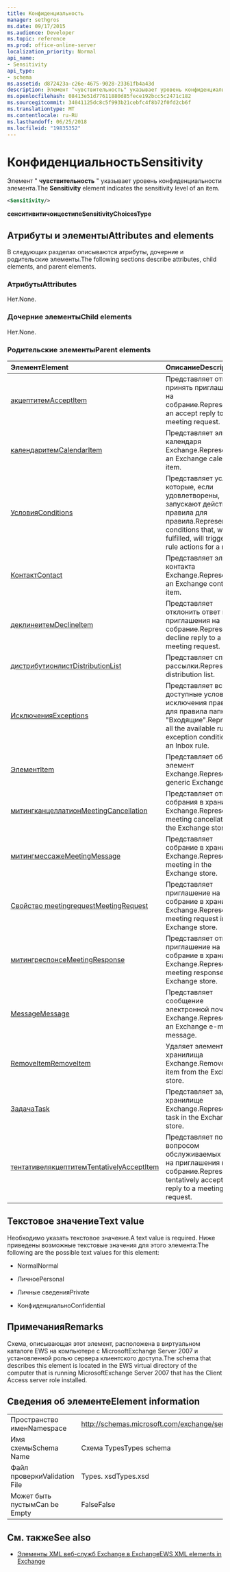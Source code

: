 ```yaml
---
title: Конфиденциальность
manager: sethgros
ms.date: 09/17/2015
ms.audience: Developer
ms.topic: reference
ms.prod: office-online-server
localization_priority: Normal
api_name:
- Sensitivity
api_type:
- schema
ms.assetid: d872423a-c26e-4675-9028-23361fb4a43d
description: Элемент "чувствительность" указывает уровень конфиденциальности элемента.
ms.openlocfilehash: 08413e51d77611880d85fece192bcc5c2471c182
ms.sourcegitcommit: 34041125dc8c5f993b21cebfc4f8b72f0fd2cb6f
ms.translationtype: MT
ms.contentlocale: ru-RU
ms.lasthandoff: 06/25/2018
ms.locfileid: "19835352"
---
```

# <a name="sensitivity"></a><span data-ttu-id="386a8-103">Конфиденциальность</span><span class="sxs-lookup"><span data-stu-id="386a8-103">Sensitivity</span></span>

<span data-ttu-id="386a8-104">Элемент " **чувствительность** " указывает уровень конфиденциальности элемента.</span><span class="sxs-lookup"><span data-stu-id="386a8-104">The **Sensitivity** element indicates the sensitivity level of an item.</span></span> 
  
```XML
<Sensitivity/>
```

 <span data-ttu-id="386a8-105">**сенситивитичоицестипе**</span><span class="sxs-lookup"><span data-stu-id="386a8-105">**SensitivityChoicesType**</span></span>
## <a name="attributes-and-elements"></a><span data-ttu-id="386a8-106">Атрибуты и элементы</span><span class="sxs-lookup"><span data-stu-id="386a8-106">Attributes and elements</span></span>

<span data-ttu-id="386a8-107">В следующих разделах описываются атрибуты, дочерние и родительские элементы.</span><span class="sxs-lookup"><span data-stu-id="386a8-107">The following sections describe attributes, child elements, and parent elements.</span></span>
  
### <a name="attributes"></a><span data-ttu-id="386a8-108">Атрибуты</span><span class="sxs-lookup"><span data-stu-id="386a8-108">Attributes</span></span>

<span data-ttu-id="386a8-109">Нет.</span><span class="sxs-lookup"><span data-stu-id="386a8-109">None.</span></span>
  
### <a name="child-elements"></a><span data-ttu-id="386a8-110">Дочерние элементы</span><span class="sxs-lookup"><span data-stu-id="386a8-110">Child elements</span></span>

<span data-ttu-id="386a8-111">Нет.</span><span class="sxs-lookup"><span data-stu-id="386a8-111">None.</span></span>
  
### <a name="parent-elements"></a><span data-ttu-id="386a8-112">Родительские элементы</span><span class="sxs-lookup"><span data-stu-id="386a8-112">Parent elements</span></span>

|<span data-ttu-id="386a8-113">**Элемент**</span><span class="sxs-lookup"><span data-stu-id="386a8-113">**Element**</span></span>|<span data-ttu-id="386a8-114">**Описание**</span><span class="sxs-lookup"><span data-stu-id="386a8-114">**Description**</span></span>|
|:-----|:-----|
|[<span data-ttu-id="386a8-115">акцептитем</span><span class="sxs-lookup"><span data-stu-id="386a8-115">AcceptItem</span></span>](acceptitem.md) <br/> |<span data-ttu-id="386a8-116">Представляет ответ на принять приглашение на собрание.</span><span class="sxs-lookup"><span data-stu-id="386a8-116">Represents an accept reply to a meeting request.</span></span>  <br/> |
|[<span data-ttu-id="386a8-117">календаритем</span><span class="sxs-lookup"><span data-stu-id="386a8-117">CalendarItem</span></span>](calendaritem.md) <br/> |<span data-ttu-id="386a8-118">Представляет элемент календаря Exchange.</span><span class="sxs-lookup"><span data-stu-id="386a8-118">Represents an Exchange calendar item.</span></span>  <br/> |
|[<span data-ttu-id="386a8-119">Условия</span><span class="sxs-lookup"><span data-stu-id="386a8-119">Conditions</span></span>](conditions.md) <br/> |<span data-ttu-id="386a8-120">Представляет условия, которые, если удовлетворены, запускают действия правила для правила.</span><span class="sxs-lookup"><span data-stu-id="386a8-120">Represents the conditions that, when fulfilled, will trigger the rule actions for a rule.</span></span>  <br/> |
|[<span data-ttu-id="386a8-121">Контакт</span><span class="sxs-lookup"><span data-stu-id="386a8-121">Contact</span></span>](contact.md) <br/> |<span data-ttu-id="386a8-122">Представляет элемент контакта Exchange.</span><span class="sxs-lookup"><span data-stu-id="386a8-122">Represents an Exchange contact item.</span></span>  <br/> |
|[<span data-ttu-id="386a8-123">деклинеитем</span><span class="sxs-lookup"><span data-stu-id="386a8-123">DeclineItem</span></span>](declineitem.md) <br/> |<span data-ttu-id="386a8-124">Представляет отклонить ответ на приглашения на собрание.</span><span class="sxs-lookup"><span data-stu-id="386a8-124">Represents a decline reply to a meeting request.</span></span>  <br/> |
|[<span data-ttu-id="386a8-125">дистрибутионлист</span><span class="sxs-lookup"><span data-stu-id="386a8-125">DistributionList</span></span>](distributionlist.md) <br/> |<span data-ttu-id="386a8-126">Представляет список рассылки.</span><span class="sxs-lookup"><span data-stu-id="386a8-126">Represents a distribution list.</span></span>  <br/> |
|[<span data-ttu-id="386a8-127">Исключения</span><span class="sxs-lookup"><span data-stu-id="386a8-127">Exceptions</span></span>](exceptions.md) <br/> |<span data-ttu-id="386a8-128">Представляет все доступные условия исключения правила для правила папки "Входящие".</span><span class="sxs-lookup"><span data-stu-id="386a8-128">Represents all the available rule exception conditions for an Inbox rule.</span></span>  <br/> |
|[<span data-ttu-id="386a8-129">Элемент</span><span class="sxs-lookup"><span data-stu-id="386a8-129">Item</span></span>](item.md) <br/> |<span data-ttu-id="386a8-130">Представляет общий элемент Exchange.</span><span class="sxs-lookup"><span data-stu-id="386a8-130">Represents a generic Exchange item.</span></span>  <br/> |
|[<span data-ttu-id="386a8-131">митингканцеллатион</span><span class="sxs-lookup"><span data-stu-id="386a8-131">MeetingCancellation</span></span>](meetingcancellation.md) <br/> |<span data-ttu-id="386a8-132">Представляет отмену собрания в хранилище Exchange.</span><span class="sxs-lookup"><span data-stu-id="386a8-132">Represents a meeting cancellation in the Exchange store.</span></span>  <br/> |
|[<span data-ttu-id="386a8-133">митингмессаже</span><span class="sxs-lookup"><span data-stu-id="386a8-133">MeetingMessage</span></span>](meetingmessage.md) <br/> |<span data-ttu-id="386a8-134">Представляет собрание в хранилище Exchange.</span><span class="sxs-lookup"><span data-stu-id="386a8-134">Represents a meeting in the Exchange store.</span></span>  <br/> |
|[<span data-ttu-id="386a8-135">Свойство meetingrequest</span><span class="sxs-lookup"><span data-stu-id="386a8-135">MeetingRequest</span></span>](meetingrequest.md) <br/> |<span data-ttu-id="386a8-136">Представляет приглашение на собрание в хранилище Exchange.</span><span class="sxs-lookup"><span data-stu-id="386a8-136">Represents a meeting request in the Exchange store.</span></span>  <br/> |
|[<span data-ttu-id="386a8-137">митингреспонсе</span><span class="sxs-lookup"><span data-stu-id="386a8-137">MeetingResponse</span></span>](meetingresponse.md) <br/> |<span data-ttu-id="386a8-138">Представляет ответ на приглашение на собрание в хранилище Exchange.</span><span class="sxs-lookup"><span data-stu-id="386a8-138">Represents a meeting response in the Exchange store.</span></span>  <br/> |
|[<span data-ttu-id="386a8-139">Message</span><span class="sxs-lookup"><span data-stu-id="386a8-139">Message</span></span>](message-ex15websvcsotherref.md) <br/> |<span data-ttu-id="386a8-140">Представляет сообщение электронной почты Exchange.</span><span class="sxs-lookup"><span data-stu-id="386a8-140">Represents an Exchange e-mail message.</span></span>  <br/> |
|[<span data-ttu-id="386a8-141">RemoveItem</span><span class="sxs-lookup"><span data-stu-id="386a8-141">RemoveItem</span></span>](removeitem.md) <br/> |<span data-ttu-id="386a8-142">Удаляет элемент из хранилища Exchange.</span><span class="sxs-lookup"><span data-stu-id="386a8-142">Removes an item from the Exchange store.</span></span>  <br/> |
|[<span data-ttu-id="386a8-143">Задача</span><span class="sxs-lookup"><span data-stu-id="386a8-143">Task</span></span>](task.md) <br/> |<span data-ttu-id="386a8-144">Представляет задачу в хранилище Exchange.</span><span class="sxs-lookup"><span data-stu-id="386a8-144">Represents a task in the Exchange store.</span></span>  <br/> |
|[<span data-ttu-id="386a8-145">тентативелякцептитем</span><span class="sxs-lookup"><span data-stu-id="386a8-145">TentativelyAcceptItem</span></span>](tentativelyacceptitem.md) <br/> |<span data-ttu-id="386a8-146">Представляет под вопросом обслуживаемых ответ на приглашения на собрание.</span><span class="sxs-lookup"><span data-stu-id="386a8-146">Represents a tentatively accepted reply to a meeting request.</span></span>  <br/> |
   
## <a name="text-value"></a><span data-ttu-id="386a8-147">Текстовое значение</span><span class="sxs-lookup"><span data-stu-id="386a8-147">Text value</span></span>

<span data-ttu-id="386a8-148">Необходимо указать текстовое значение.</span><span class="sxs-lookup"><span data-stu-id="386a8-148">A text value is required.</span></span> <span data-ttu-id="386a8-149">Ниже приведены возможные текстовые значения для этого элемента:</span><span class="sxs-lookup"><span data-stu-id="386a8-149">The following are the possible text values for this element:</span></span>
  
- <span data-ttu-id="386a8-150">Normal</span><span class="sxs-lookup"><span data-stu-id="386a8-150">Normal</span></span>
    
- <span data-ttu-id="386a8-151">Личное</span><span class="sxs-lookup"><span data-stu-id="386a8-151">Personal</span></span>
    
- <span data-ttu-id="386a8-152">Личные сведения</span><span class="sxs-lookup"><span data-stu-id="386a8-152">Private</span></span>
    
- <span data-ttu-id="386a8-153">Конфиденциально</span><span class="sxs-lookup"><span data-stu-id="386a8-153">Confidential</span></span>
    
## <a name="remarks"></a><span data-ttu-id="386a8-154">Примечания</span><span class="sxs-lookup"><span data-stu-id="386a8-154">Remarks</span></span>

<span data-ttu-id="386a8-155">Схема, описывающая этот элемент, расположена в виртуальном каталоге EWS на компьютере с MicrosoftExchange Server 2007 и установленной ролью сервера клиентского доступа.</span><span class="sxs-lookup"><span data-stu-id="386a8-155">The schema that describes this element is located in the EWS virtual directory of the computer that is running MicrosoftExchange Server 2007 that has the Client Access server role installed.</span></span>
  
## <a name="element-information"></a><span data-ttu-id="386a8-156">Сведения об элементе</span><span class="sxs-lookup"><span data-stu-id="386a8-156">Element information</span></span>

|||
|:-----|:-----|
|<span data-ttu-id="386a8-157">Пространство имен</span><span class="sxs-lookup"><span data-stu-id="386a8-157">Namespace</span></span>  <br/> |http://schemas.microsoft.com/exchange/services/2006/types  <br/> |
|<span data-ttu-id="386a8-158">Имя схемы</span><span class="sxs-lookup"><span data-stu-id="386a8-158">Schema Name</span></span>  <br/> |<span data-ttu-id="386a8-159">Схема Types</span><span class="sxs-lookup"><span data-stu-id="386a8-159">Types schema</span></span>  <br/> |
|<span data-ttu-id="386a8-160">Файл проверки</span><span class="sxs-lookup"><span data-stu-id="386a8-160">Validation File</span></span>  <br/> |<span data-ttu-id="386a8-161">Types. xsd</span><span class="sxs-lookup"><span data-stu-id="386a8-161">Types.xsd</span></span>  <br/> |
|<span data-ttu-id="386a8-162">Может быть пустым</span><span class="sxs-lookup"><span data-stu-id="386a8-162">Can be Empty</span></span>  <br/> |<span data-ttu-id="386a8-163">False</span><span class="sxs-lookup"><span data-stu-id="386a8-163">False</span></span>  <br/> |
   
## <a name="see-also"></a><span data-ttu-id="386a8-164">См. также</span><span class="sxs-lookup"><span data-stu-id="386a8-164">See also</span></span>



- [<span data-ttu-id="386a8-165">Элементы XML веб-служб Exchange в Exchange</span><span class="sxs-lookup"><span data-stu-id="386a8-165">EWS XML elements in Exchange</span></span>](ews-xml-elements-in-exchange.md)

